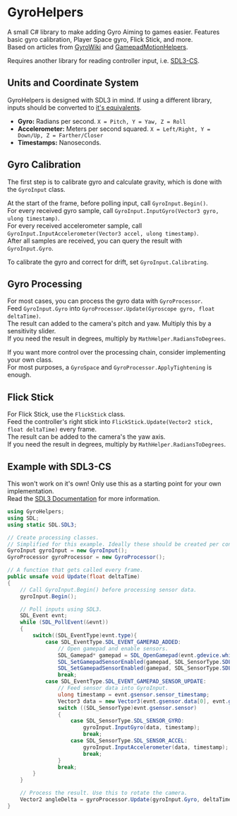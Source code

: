 # GyroHelpers
A small C# library to make adding Gyro Aiming to games easier. Features basic gyro calibration, Player Space gyro, Flick Stick, and more.  
Based on articles from [GyroWiki](http://gyrowiki.jibbsmart.com/) and [GamepadMotionHelpers](https://github.com/JibbSmart/GamepadMotionHelpers/).  

Requires another library for reading controller input, i.e. [SDL3-CS](https://www.nuget.org/packages/ppy.SDL3-CS).  

## Units and Coordinate System
GyroHelpers is designed with SDL3 in mind. If using a different library, inputs should be converted to [it's equivalents](https://wiki.libsdl.org/SDL3/SDL_SensorType#remarks).  
* **Gyro:** Radians per second. `X = Pitch, Y = Yaw, Z = Roll`  
* **Accelerometer:** Meters per second squared. `X = Left/Right, Y = Down/Up, Z = Farther/Closer`  
* **Timestamps:** Nanoseconds.  

## Gyro Calibration
The first step is to calibrate gyro and calculate gravity, which is done with the `GyroInput` class.  

At the start of the frame, before polling input, call `GyroInput.Begin()`.  
For every received gyro sample, call `GyroInput.InputGyro(Vector3 gyro, ulong timestamp)`.  
For every received accelerometer sample, call `GyroInput.InputAccelerometer(Vector3 accel, ulong timestamp)`.  
After all samples are received, you can query the result with `GyroInput.Gyro`.  

To calibrate the gyro and correct for drift, set `GyroInput.Calibrating`.  

## Gyro Processing
For most cases, you can process the gyro data with `GyroProcessor`.  
Feed `GyroInput.Gyro` into `GyroProcessor.Update(Gyroscope gyro, float deltaTime)`.  
The result can added to the camera's pitch and yaw. Multiply this by a sensitivity slider.  
If you need the result in degrees, multiply by `MathHelper.RadiansToDegrees`.  

If you want more control over the processing chain, consider implementing your own class.  
For most purposes, a `GyroSpace` and `GyroProcessor.ApplyTightening` is enough.  

## Flick Stick
For Flick Stick, use the `FlickStick` class.  
Feed the controller's right stick into `FlickStick.Update(Vector2 stick, float deltaTime)` every frame.  
The result can be added to the camera's the yaw axis.  
If you need the result in degrees, multiply by `MathHelper.RadiansToDegrees`.  

## Example with SDL3-CS
This won't work on it's own! Only use this as a starting point for your own implementation.  
Read the [SDL3 Documentation](https://wiki.libsdl.org/SDL3/CategoryGamepad) for more information.  

```csharp
using GyroHelpers;
using SDL;
using static SDL.SDL3;

// Create processing classes.
// Simplified for this example. Ideally these should be created per controller.
GyroInput gyroInput = new GyroInput();
GyroProcessor gyroProcessor = new GyroProcessor();

// A function that gets called every frame.
public unsafe void Update(float deltaTime)
{
    // Call GyroInput.Begin() before processing sensor data.
    gyroInput.Begin();

    // Poll inputs using SDL3.
    SDL_Event evnt;
    while (SDL_PollEvent(&evnt))
    {
        switch((SDL_EventType)evnt.type){
            case SDL_EventType.SDL_EVENT_GAMEPAD_ADDED:
                // Open gamepad and enable sensors.
                SDL_Gamepad* gamepad = SDL_OpenGamepad(evnt.gdevice.which);
                SDL_SetGamepadSensorEnabled(gamepad, SDL_SensorType.SDL_SENSOR_GYRO, true);
                SDL_SetGamepadSensorEnabled(gamepad, SDL_SensorType.SDL_SENSOR_ACCEL, true);
                break;
            case SDL_EventType.SDL_EVENT_GAMEPAD_SENSOR_UPDATE:
                // Feed sensor data into GyroInput.
                ulong timestamp = evnt.gsensor.sensor_timestamp;
                Vector3 data = new Vector3(evnt.gsensor.data[0], evnt.gsensor.data[1], evnt.gsensor.data[2]);
                switch ((SDL_SensorType)evnt.gsensor.sensor)
                {
                    case SDL_SensorType.SDL_SENSOR_GYRO:
                        gyroInput.InputGyro(data, timestamp);
                        break;
                    case SDL_SensorType.SDL_SENSOR_ACCEL:
                        gyroInput.InputAccelerometer(data, timestamp);
                        break;
                }
                break;
        }
    }

    // Process the result. Use this to rotate the camera.
    Vector2 angleDelta = gyroProcessor.Update(gyroInput.Gyro, deltaTime);
}
```